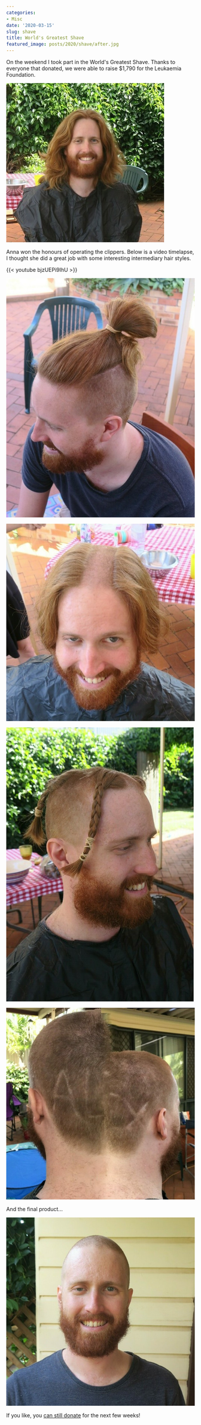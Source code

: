 ```yaml
---
categories:
- Misc
date: '2020-03-15'
slug: shave
title: World's Greatest Shave
featured_image: posts/2020/shave/after.jpg
---
```


On the weekend I took part in the World's Greatest Shave.
Thanks to everyone that donated, we were able to raise $1,790  for the Leukaemia Foundation.

!["Before shot"](before.jpg)

Anna won the honours of operating the clippers. Below is a video timelapse, I thought she did a great job with some interesting intermediary hair styles.

{{< youtube bjzUEPi9IhU >}}

![""](manbun.jpg)

![""](inverse-mohawk.jpg)

![""](vikingbraid2.jpg)

![""](name-etch.jpg)

And the final product...

!["After shot"](after.jpg)

If you like, you [can still donate](http://my.leukaemiafoundation.org.au/alexguinman) for the next few weeks!